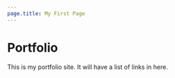 ```yaml
---
page.title: My First Page
---
```


# Portfolio
This is my portfolio site. It will have a list of links in here.
